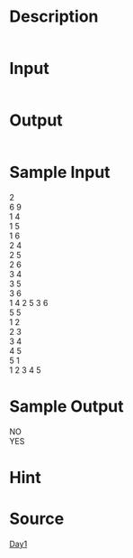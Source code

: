 
# Description

<div class="content"><p><img border="0" src="/source/bzoj/1997/img/aHR0cHM6Ly9seWRzeS5jb20vSnVkZ2VPbmxpbmUvaW1hZ2VzLzE5OTdfMS5qcGc=.jpg" alt=""/></p></div>

# Input

<div class="content"><p><img border="0" src="/source/bzoj/1997/img/aHR0cHM6Ly9seWRzeS5jb20vSnVkZ2VPbmxpbmUvaW1hZ2VzLzE5OTdfMi5qcGc=.jpg" alt=""/></p></div>

# Output

<div class="content"><p><img border="0" src="/source/bzoj/1997/img/aHR0cHM6Ly9seWRzeS5jb20vSnVkZ2VPbmxpbmUvaW1hZ2VzLzE5OTdfMy5qcGc=.jpg" alt=""/></p></div>

# Sample Input

<div class="content"><span class="sampledata">2 <br/>
6 9 <br/>
1 4 <br/>
1 5 <br/>
1 6 <br/>
2 4 <br/>
2 5 <br/>
2 6 <br/>
3 4 <br/>
3 5 <br/>
3 6 <br/>
1 4 2 5 3 6 <br/>
5 5 <br/>
1 2 <br/>
2 3 <br/>
3 4 <br/>
4 5 <br/>
5 1 <br/>
1 2 3 4 5<br/>
</span></div>

# Sample Output

<div class="content"><span class="sampledata">NO<br/>
YES</span></div>

# Hint

<div class="content"><p></p></div>

# Source

<div class="content"><p><a href="problemset.php?search=Day1">Day1</a></p></div>


